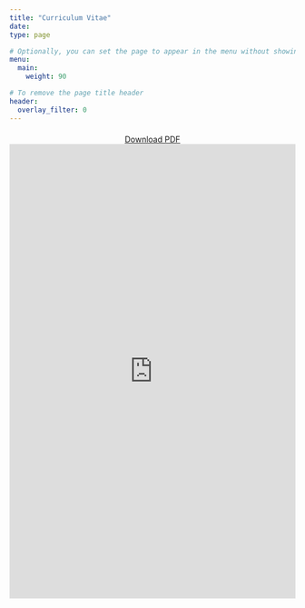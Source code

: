 ```yaml
---
title: "Curriculum Vitae"
date: 
type: page

# Optionally, you can set the page to appear in the menu without showing on homepage
menu:
  main:
    weight: 90

# To remove the page title header
header:
  overlay_filter: 0
---
```

<div style="text-align: center; margin-top: 20px;">
  <a href="https://dl.dropboxusercontent.com/scl/fi/ha58rbygwk3mke7wl94qx/rpm_cv_2025.pdf?rlkey=jubf3a43f551cv56mp3jujm95&st=ygth3ykh&dl=0" class="btn btn--primary btn--large" download>Download PDF</a>
</div>

<iframe src="https://drive.google.com/viewerng/viewer?embedded=true&url=https://dl.dropboxusercontent.com/scl/fi/ha58rbygwk3mke7wl94qx/rpm_cv_2025.pdf?rlkey=jubf3a43f551cv56mp3jujm95&st=ygth3ykh&dl=0"width="100%" height="800px" style="border: none;"></iframe>
